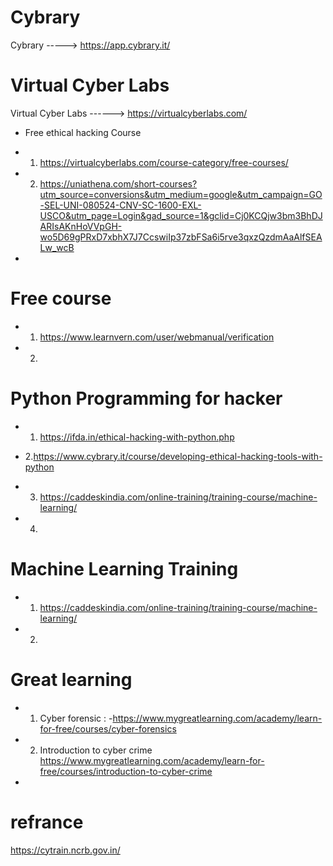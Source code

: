 # Cybrary
Cybrary -----> https://app.cybrary.it/



# Virtual Cyber Labs
Virtual Cyber Labs ------> https://virtualcyberlabs.com/




- Free ethical hacking Course 

- 1. https://virtualcyberlabs.com/course-category/free-courses/

 
- 2. https://uniathena.com/short-courses?utm_source=conversions&utm_medium=google&utm_campaign=GO-SEL-UNI-080524-CNV-SC-1600-EXL-USCO&utm_page=Login&gad_source=1&gclid=Cj0KCQjw3bm3BhDJARIsAKnHoVVpGH-wo5D69gPRxD7xbhX7J7CcswiIp37zbFSa6i5rve3qxzQzdmAaAlfSEALw_wcB



- 


# Free course 

- 1. https://www.learnvern.com/user/webmanual/verification


- 2. 









# Python Programming for hacker
- 1. https://ifda.in/ethical-hacking-with-python.php


- 2.https://www.cybrary.it/course/developing-ethical-hacking-tools-with-python


- 3. https://caddeskindia.com/online-training/training-course/machine-learning/


- 4. 





# Machine Learning Training
- 1. https://caddeskindia.com/online-training/training-course/machine-learning/


- 2. 




# Great learning 

- 1. Cyber forensic : -https://www.mygreatlearning.com/academy/learn-for-free/courses/cyber-forensics


- 2. Introduction to cyber crime 
https://www.mygreatlearning.com/academy/learn-for-free/courses/introduction-to-cyber-crime

- 






# refrance 
https://cytrain.ncrb.gov.in/


